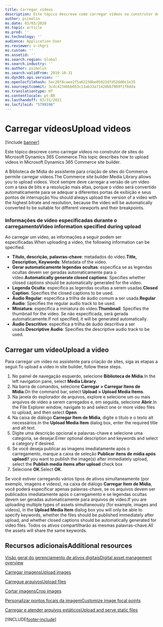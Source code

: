 ```yaml
---
title: Carregar vídeos
description: Este tópico descreve como carregar vídeos no construtor de sites do Microsoft Dynamics 365 Commerce.
author: psimolin
ms.date: 03/03/2020
ms.topic: article
ms.prod: ''
ms.technology: ''
audience: Application User
ms.reviewer: v-chgri
ms.custom: ''
ms.assetid: ''
ms.search.region: Global
ms.search.industry: ''
ms.author: psimolin
ms.search.validFrom: 2019-10-31
ms.dyn365.ops.version: ''
ms.openlocfilehash: 5ec20f8caee2f5a62230be05923dfd52600c1e35
ms.sourcegitcommit: 3cdc42346bb653c13ab33a7142dbb7969f1f6dda
ms.translationtype: HT
ms.contentlocale: pt-BR
ms.lasthandoff: 03/31/2021
ms.locfileid: "5799196"
---
```

# <a name="upload-videos"></a><span data-ttu-id="2c645-103">Carregar vídeos</span><span class="sxs-lookup"><span data-stu-id="2c645-103">Upload videos</span></span>

[!include [banner](includes/banner.md)]

<span data-ttu-id="2c645-104">Este tópico descreve como carregar vídeos no construtor de sites do Microsoft Dynamics 365 Commerce.</span><span class="sxs-lookup"><span data-stu-id="2c645-104">This topic describes how to upload videos in Microsoft Dynamics 365 Commerce site builder.</span></span>

<span data-ttu-id="2c645-105">A Biblioteca de Mídia do assistente para criação de sites do Commerce permite carregar vídeos.</span><span class="sxs-lookup"><span data-stu-id="2c645-105">The Commerce site builder Media Library allows you to upload videos.</span></span> <span data-ttu-id="2c645-106">Você sempre deve carregar a versão de um vídeo com a taxa de bits e a resolução mais altas, porque o vídeo será convertido automaticamente para se adequar a diferentes portas de exibição e seus pontos de interrupção.</span><span class="sxs-lookup"><span data-stu-id="2c645-106">You should always upload the version of a video with the highest bitrate and resolution, because the video will be automatically converted to be suitable for different viewports and their breakpoints.</span></span>

### <a name="video-information-specified-during-upload"></a><span data-ttu-id="2c645-107">Informações de vídeo especificadas durante o carregamento</span><span class="sxs-lookup"><span data-stu-id="2c645-107">Video information specified during upload</span></span>

<span data-ttu-id="2c645-108">Ao carregar um vídeo, as informações a seguir podem ser especificadas.</span><span class="sxs-lookup"><span data-stu-id="2c645-108">When uploading a video, the following information can be specified.</span></span>

- <span data-ttu-id="2c645-109">**Título, descrição, palavras-chave**: metadados do vídeo.</span><span class="sxs-lookup"><span data-stu-id="2c645-109">**Title, Description, Keywords**: Metadata of the video.</span></span>
- <span data-ttu-id="2c645-110">**Gerar automaticamente legendas ocultas**: especifica se as legendas ocultas devem ser geradas automaticamente para o vídeo.</span><span class="sxs-lookup"><span data-stu-id="2c645-110">**Automatically generate closed captions**: Specifies whether closed captions should be automatically generated for the video.</span></span>
- <span data-ttu-id="2c645-111">**Legenda Oculta**: especifica as legendas ocultas a serem usadas.</span><span class="sxs-lookup"><span data-stu-id="2c645-111">**Closed Caption**: Specifies the closed captions to be used.</span></span>
- <span data-ttu-id="2c645-112">**Áudio Regular**: especifica a trilha de áudio comum a ser usada.</span><span class="sxs-lookup"><span data-stu-id="2c645-112">**Regular Audio**: Specifies the regular audio track to be used.</span></span>
- <span data-ttu-id="2c645-113">**Miniatura**: especifica a miniatura do vídeo.</span><span class="sxs-lookup"><span data-stu-id="2c645-113">**Thumbnail**: Specifies the thumbnail for the video.</span></span> <span data-ttu-id="2c645-114">Se não especificada, será gerada automaticamente.</span><span class="sxs-lookup"><span data-stu-id="2c645-114">If not specified, it will be generated automatically.</span></span>
- <span data-ttu-id="2c645-115">**Áudio Descritivo**: especifica a trilha de áudio descritiva a ser usada.</span><span class="sxs-lookup"><span data-stu-id="2c645-115">**Descriptive Audio**: Specifies the descriptive audio track to be used.</span></span>

## <a name="upload-a-video"></a><span data-ttu-id="2c645-116">Carregar um vídeo</span><span class="sxs-lookup"><span data-stu-id="2c645-116">Upload a video</span></span>

<span data-ttu-id="2c645-117">Para carregar um vídeo no assistente para criação de sites, siga as etapas a seguir.</span><span class="sxs-lookup"><span data-stu-id="2c645-117">To upload a video in site builder, follow these steps.</span></span>

1. <span data-ttu-id="2c645-118">No painel de navegação esquerdo, selecione **Biblioteca de Mídia**.</span><span class="sxs-lookup"><span data-stu-id="2c645-118">In the left navigation pane, select **Media Library**.</span></span>
1. <span data-ttu-id="2c645-119">Na barra de comandos, selecione **Carregar \> Carregar Itens de Mídia**.</span><span class="sxs-lookup"><span data-stu-id="2c645-119">On the command bar, select **Upload \> Upload Media Items**.</span></span>
1. <span data-ttu-id="2c645-120">Na janela do explorador de arquivos, explore e selecione um ou mais arquivos de vídeo a serem carregados e, em seguida, selecione **Abrir**.</span><span class="sxs-lookup"><span data-stu-id="2c645-120">In the File Explorer window, navigate to and select one or more video files to upload, and then select **Open**.</span></span>
1. <span data-ttu-id="2c645-121">Na caixa de diálogo **Carregar Item de Mídia**, digite o título e o texto alt necessários.</span><span class="sxs-lookup"><span data-stu-id="2c645-121">In the **Upload Media Item** dialog box, enter the required title and alt text.</span></span>
1. <span data-ttu-id="2c645-122">Digite uma descrição opcional e palavras-chave e selecione uma categoria, se desejar.</span><span class="sxs-lookup"><span data-stu-id="2c645-122">Enter optional description and keywords and select a category if desired.</span></span> 
1. <span data-ttu-id="2c645-123">Se você deseja publicar as imagens imediatamente após o carregamento, marque a caixa de seleção **Publicar itens de mídia após upload**</span><span class="sxs-lookup"><span data-stu-id="2c645-123">If you want to publish the image(s) after immediately upload, select the **Publish media items after upload** check box</span></span>
1. <span data-ttu-id="2c645-124">Selecione **OK**.</span><span class="sxs-lookup"><span data-stu-id="2c645-124">Select **OK**.</span></span>

<span data-ttu-id="2c645-125">Se você estiver carregando vários tipos de ativos simultaneamente (por exemplo, imagens e vídeos), na caixa de diálogo **Carregar Item de Mídia**, você poderá especificar apenas palavras-chave, se os arquivos devem ser publicados imediatamente após o carregamento e se legendas ocultas devem ser geradas automaticamente para arquivos de vídeo.</span><span class="sxs-lookup"><span data-stu-id="2c645-125">If you are uploading multiple types of assets simultaneously (for example, images and videos), in the **Upload Media Item** dialog box you will only be able to specify keywords, whether the files should be published immediately after upload, and whether closed captions should be automatically generated for video files.</span></span> <span data-ttu-id="2c645-126">Todos os ativos compartilharão as mesmas palavras-chave.</span><span class="sxs-lookup"><span data-stu-id="2c645-126">All the assets will share the same keywords.</span></span>

## <a name="additional-resources"></a><span data-ttu-id="2c645-127">Recursos adicionais</span><span class="sxs-lookup"><span data-stu-id="2c645-127">Additional resources</span></span>

[<span data-ttu-id="2c645-128">Visão geral do gerenciamento de ativos digitais</span><span class="sxs-lookup"><span data-stu-id="2c645-128">Digital asset management overview</span></span>](dam-overview.md)

[<span data-ttu-id="2c645-129">Carregar imagens</span><span class="sxs-lookup"><span data-stu-id="2c645-129">Upload images</span></span>](dam-upload-images.md)

[<span data-ttu-id="2c645-130">Carregue arquivos</span><span class="sxs-lookup"><span data-stu-id="2c645-130">Upload files</span></span>](dam-upload-files.md)

[<span data-ttu-id="2c645-131">Cortar imagens</span><span class="sxs-lookup"><span data-stu-id="2c645-131">Crop images</span></span>](dam-crop-images.md)

[<span data-ttu-id="2c645-132">Personalizar pontos focais da imagem</span><span class="sxs-lookup"><span data-stu-id="2c645-132">Customize image focal points</span></span>](dam-custom-focal-point.md)

[<span data-ttu-id="2c645-133">Carregar e atender arquivos estáticos</span><span class="sxs-lookup"><span data-stu-id="2c645-133">Upload and serve static files</span></span>](upload-serve-static-files.md)


[!INCLUDE[footer-include](../includes/footer-banner.md)]
